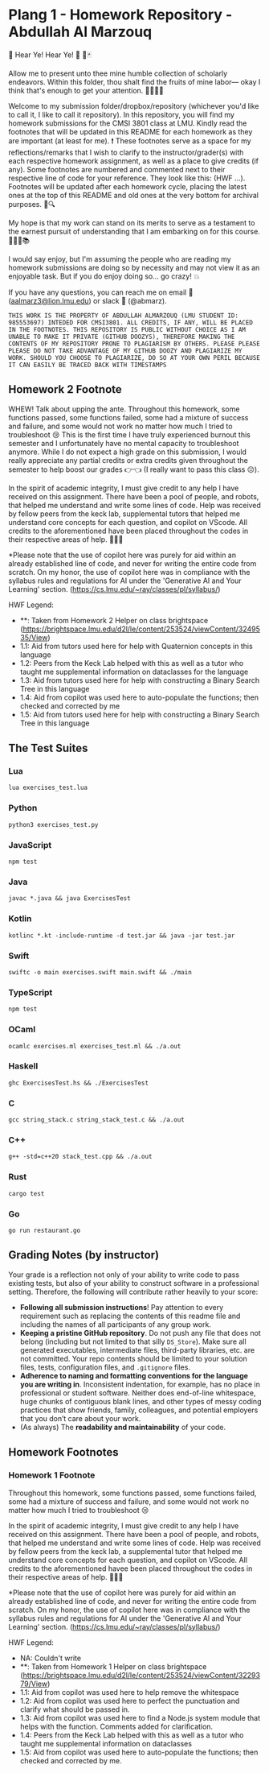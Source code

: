 # Plang 1 - Homework Repository - Abdullah Al Marzouq

👑 Hear Ye! Hear Ye! 📣 🎪🃏

Allow me to present unto thee mine humble collection of scholarly endeavors. Within this folder, thou shalt find the fruits of mine labor— okay I think that's enough to get your attention. 🧏‍♂️🧏‍♀️ 

Welcome to my submission folder/dropbox/repository (whichever you'd like to call it, I like to call it repository). In this repository, you will find my homework submissions for the CMSI 3801 class at LMU. Kindly read the footnotes that will be updated in this README for each homework as they are important (at least for me). ❗️ These footnotes serve as a space for my reflections/remarks that I wish to clarify to the instructor/grader(s) with each respective homework assignment, as well as a place to give credits (if any). Some footnotes are numbered and commented next to their respective line of code for your reference. They look like this: (HWF ...). Footnotes will be updated after each homework cycle, placing the latest ones at the top of this README and old ones at the very bottom for archival purposes. 📑🔍

My hope is that my work can stand on its merits to serve as a testament to the earnest pursuit of understanding that I am embarking on for this course. 🙏🤝🍎📚

I would say enjoy, but I'm assuming the people who are reading my homework submissions are doing so by necessity and may not view it as an enjoyable task. But if you do enjoy doing so... go crazy! 💥

If you have any questions, you can reach me on email 📧 (aalmarz3@lion.lmu.edu) or slack 📲 (@abmarz).

```
THIS WORK IS THE PROPERTY OF ABDULLAH ALMARZOUQ (LMU STUDENT ID: 985553697) INTEDED FOR CMSI3801. ALL CREDITS, IF ANY, WILL BE PLACED IN THE FOOTNOTES. THIS REPOSITORY IS PUBLIC WITHOUT CHOICE AS I AM UNABLE TO MAKE IT PRIVATE (GITHUB DOOZYS), THEREFORE MAKING THE CONTENTS OF MY REPOSITORY PRONE TO PLAGIARISM BY OTHERS. PLEASE PLEASE PLEASE DO NOT TAKE ADVANTAGE OF MY GITHUB DOOZY AND PLAGIARIZE MY WORK. SHOULD YOU CHOOSE TO PLAGIARIZE, DO SO AT YOUR OWN PERIL BECAUSE IT CAN EASILY BE TRACED BACK WITH TIMESTAMPS
```

## Homework 2 Footnote
WHEW! Talk about upping the ante. Throughout this homework, some functions passed, some functions failed, some had a mixture of success and failure, and some would not work no matter how much I tried to troubleshoot 😢 This is the first time I have truly experienced burnout this semester and I unfortunately have no mental capacity to troubleshoot anymore. While I do not expect a high grade on this submission, I would really appreciate any partial credits or extra credits given throughout the semester to help boost our grades 👉👈 (I really want to pass this class 😔).

In the spirit of academic integrity, I must give credit to any help I have received on this assignment. There have been a pool of people, and robots, that helped me understand and write some lines of code. Help was received by fellow peers from the keck lab, supplemental tutors that helped me understand core concepts for each question, and copilot on VScode. All credits to the aforementioned have been placed throughout the codes in their respective areas of help. 🙌🙌🙌

*Please note that the use of copilot here was purely for aid within an already established line of code, and never for writing the entire code from scratch. On my honor, the use of copilot here was in compliance with the syllabus rules and regulations for AI under the 'Generative AI and Your Learning' section. (https://cs.lmu.edu/~ray/classes/pl/syllabus/)

HWF Legend:
- **: Taken from Homework 2 Helper on class brightspace (https://brightspace.lmu.edu/d2l/le/content/253524/viewContent/3249535/View)
- 1.1: Aid from tutors used here for help with Quaternion concepts in this language
- 1.2: Peers from the Keck Lab helped with this as well as a tutor who taught me supplemental information on dataclasses for the language 
- 1.3: Aid from tutors used here for help with constructing a Binary Search Tree in this language
- 1.4: Aid from copilot was used here to auto-populate the functions; then checked and corrected by me
- 1.5: Aid from tutors used here for help with constructing a Binary Search Tree in this language

## The Test Suites

### Lua

```
lua exercises_test.lua
```

### Python

```
python3 exercises_test.py
```

### JavaScript

```
npm test
```

### Java

```
javac *.java && java ExercisesTest
```

### Kotlin

```
kotlinc *.kt -include-runtime -d test.jar && java -jar test.jar
```

### Swift

```
swiftc -o main exercises.swift main.swift && ./main
```

### TypeScript

```
npm test
```

### OCaml

```
ocamlc exercises.ml exercises_test.ml && ./a.out
```

### Haskell

```
ghc ExercisesTest.hs && ./ExercisesTest
```

### C

```
gcc string_stack.c string_stack_test.c && ./a.out
```

### C++

```
g++ -std=c++20 stack_test.cpp && ./a.out
```

### Rust

```
cargo test
```

### Go

```
go run restaurant.go
```

## Grading Notes (by instructor)

Your grade is a reflection not only of your ability to write code to pass existing tests, but also of your ability to construct software in a professional setting. Therefore, the following will contribute rather heavily to your score:

- **Following all submission instructions**! Pay attention to every requirement such as replacing the contents of this readme file and including the names of all participants of any group work.
- **Keeping a pristine GitHub repository**. Do not push any file that does not belong (including but not limited to that silly `DS_Store`). Make sure all generated executables, intermediate files, third-party libraries, etc. are not committed. Your repo contents should be limited to your solution files, tests, configuration files, and `.gitignore` files.
- **Adherence to naming and formatting conventions for the language you are writing in**. Inconsistent indentation, for example, has no place in professional or student software. Neither does end-of-line whitespace, huge chunks of contiguous blank lines, and other types of messy coding practices that show friends, family, colleagues, and potential employers that you don’t care about your work.
- (As always) The **readability and maintainability** of your code.

## Homework Footnotes
### Homework 1 Footnote
Throughout this homework, some functions passed, some functions failed, some had a mixture of success and failure, and some would not work no matter how much I tried to troubleshoot 😢 

In the spirit of academic integrity, I must give credit to any help I have received on this assignment. There have been a pool of people, and robots, that helped me understand and write some lines of code. Help was received by fellow peers from the keck lab, a supplemental tutor that helped me understand core concepts for each question, and copilot on VScode. All credits to the aforementioned havee been placed throughout the codes in their respective areas of help. 🙌🙌🙌

*Please note that the use of copilot here was purely for aid within an already established line of code, and never for writing the entire code from scratch. On my honor, the use of copilot here was in compliance with the syllabus rules and regulations for AI under the 'Generative AI and Your Learning' section. (https://cs.lmu.edu/~ray/classes/pl/syllabus/)

HWF Legend:
- NA: Couldn't write
- **: Taken from Homework 1 Helper on class brightspace (https://brightspace.lmu.edu/d2l/le/content/253524/viewContent/3229379/View)
- 1.1: Aid from copilot was used here to help remove the whitespace
- 1.2: Aid from copilot was used here to perfect the punctuation and clarify what should be passed in.
- 1.3: Aid from copilot was used here to find a Node.js system module that helps with the function. Comments added for clarification.
- 1.4: Peers from the Keck Lab helped with this as well as a tutor who taught me supplemental information on dataclasses 
- 1.5: Aid from copilot was used here to auto-populate the functions; then checked and corrected by me.
